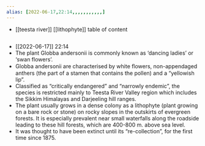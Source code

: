 ```yaml
---
alias: [2022-06-17,22:14,,,,,,,,,,,]
---
```

- [[teesta river]] [[lithophyte]]
table of content
```toc
```

- [[2022-06-17]] 22:14
- The plant Globba andersonii is commonly known as ‘dancing ladies’ or ‘swan flowers’.
- Globba andersonii are characterised by white ﬂowers, non-appendaged anthers (the part of a stamen that contains the pollen) and a “yellowish lip”.
- Classified as “critically endangered” and “narrowly endemic”, the species is restricted mainly to Teesta River Valley region which includes the Sikkim Himalayas and Darjeeling hill ranges.
- The plant usually grows in a dense colony as a lithophyte (plant growing on a bare rock or stone) on rocky slopes in the outskirts of evergreen forests. It is especially prevalent near small waterfalls along the roadside leading to these hill forests, which are 400-800 m. above sea level.
- It was thought to have been extinct until its “re-collection”, for the first time since 1875.